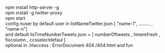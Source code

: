 npm install http-server -g
</br>
npm install -g twitter-proxy
</br>
npm start
</br>
config nuser by default user in listNameTwitter.json [ "name-1", ......... , "name-n"]</br>
and
default lisTimeNumberTweets.json = [ numberOftweets , timerefresh , fixcolumn , ccsselectdefaul ] </br>
optional in .htaccess : ErrorDocument 404 /404.html and fun
